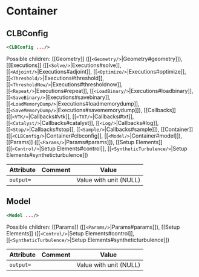 #  Container 
##  CLBConfig 

```xml
<CLBConfig .../>
```

 
Possible children: [[Geometry]] ([[<code>&lt;Geometry/&gt;</code>|Geometry#geometry]]), [[Executions]] ([[<code>&lt;Solve/&gt;</code>|Executions#solve]], [[<code>&lt;Adjoint/&gt;</code>|Executions#adjoint]], [[<code>&lt;Optimize/&gt;</code>|Executions#optimize]], [[<code>&lt;Threshold/&gt;</code>|Executions#threshold]], [[<code>&lt;ThresholdNow/&gt;</code>|Executions#thresholdnow]], [[<code>&lt;Repeat/&gt;</code>|Executions#repeat]], [[<code>&lt;LoadBinary/&gt;</code>|Executions#loadbinary]], [[<code>&lt;SaveBinary/&gt;</code>|Executions#savebinary]], [[<code>&lt;LoadMemoryDump/&gt;</code>|Executions#loadmemorydump]], [[<code>&lt;SaveMemoryDump/&gt;</code>|Executions#savememorydump]]), [[Callbacks]] ([[<code>&lt;VTK/&gt;</code>|Callbacks#vtk]], [[<code>&lt;TXT/&gt;</code>|Callbacks#txt]], [[<code>&lt;Catalyst/&gt;</code>|Callbacks#catalyst]], [[<code>&lt;Log/&gt;</code>|Callbacks#log]], [[<code>&lt;Stop/&gt;</code>|Callbacks#stop]], [[<code>&lt;Sample/&gt;</code>|Callbacks#sample]]), [[Container]] ([[<code>&lt;CLBConfig/&gt;</code>|Container#clbconfig]], [[<code>&lt;Model/&gt;</code>|Container#model]]), [[Params]] ([[<code>&lt;Params/&gt;</code>|Params#params]]), [[Setup Elements]] ([[<code>&lt;Control/&gt;</code>|Setup Elements#control]], [[<code>&lt;SyntheticTurbulence/&gt;</code>|Setup Elements#syntheticturbulence]]) 


| Attribute | Comment | Value |
| --- | --- | --- |
| `output=` |  | Value with unit (NULL) |

##  Model 

```xml
<Model .../>
```

 
Possible children: [[Params]] ([[<code>&lt;Params/&gt;</code>|Params#params]]), [[Setup Elements]] ([[<code>&lt;Control/&gt;</code>|Setup Elements#control]], [[<code>&lt;SyntheticTurbulence/&gt;</code>|Setup Elements#syntheticturbulence]]) 


| Attribute | Comment | Value |
| --- | --- | --- |
| `output=` |  | Value with unit (NULL) |

